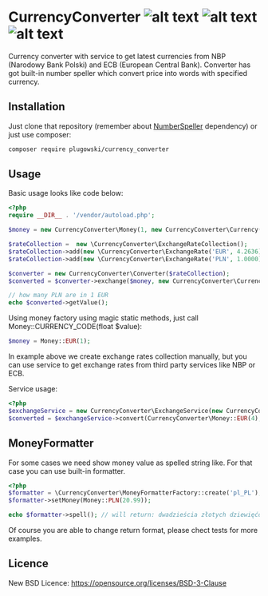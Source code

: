 # CurrencyConverter ![alt text](https://img.shields.io/badge/licence-BSD--3--Clause-blue.svg "Licence") ![alt text](https://img.shields.io/badge/tests-13%20%2F%2013-brightgreen.svg "Tests") ![alt text](https://img.shields.io/badge/coverage-100%25-green.svg "Coverage")
Currency converter with service to get latest currencies from NBP (Narodowy Bank Polski) and ECB (European Central Bank). 
Converter has got built-in number speller which convert price into words with specified currency.

## Installation

Just clone that repository (remember about [NumberSpeller](https://github.com/plugowski/number_speller) dependency) or just use composer:

```bash
composer require plugowski/currency_converter
```
 
## Usage
 
Basic usage looks like code below:
 
```php
<?php
require __DIR__ . '/vendor/autoload.php';

$money = new CurrencyConverter\Money(1, new CurrencyConverter\Currency('EUR'));

$rateCollection =  new \CurrencyConverter\ExchangeRateCollection();
$rateCollection->add(new \CurrencyConverter\ExchangeRate('EUR', 4.2636));
$rateCollection->add(new \CurrencyConverter\ExchangeRate('PLN', 1.0000));

$converter = new CurrencyConverter\Converter($rateCollection);
$converted = $converter->exchange($money, new CurrencyConverter\Currency('PLN'));

// how many PLN are in 1 EUR
echo $converted->getValue();
```

Using money factory using magic static methods, just call Money::CURRENCY_CODE(float $value):

```php
$money = Money::EUR(1);
```

In example above we create exchange rates collection manually, but you can use service to get exchange rates from
third party services like NBP or ECB.

Service usage:

```php
<?php
$exchangeService = new CurrencyConverter\ExchangeService(new CurrencyConverter\ExchangeRepository\NBPRatesRepository());
$converted = $exchangeService->convert(CurrencyConverter\Money::EUR(4), new CurrencyConverter\Currency('PLN'));
```

## MoneyFormatter

For some cases we need show money value as spelled string like. For that case you can use built-in formatter.

```php
<?php
$formatter = \CurrencyConverter\MoneyFormatterFactory::create('pl_PL');
$formatter->setMoney(Money::PLN(20.99));

echo $formatter->spell(); // will return: dwadzieścia złotych dziewięćdziesiąt dziewięć groszy
```

Of course you are able to change return format, please chect tests for more examples.

## Licence

New BSD Licence: https://opensource.org/licenses/BSD-3-Clause